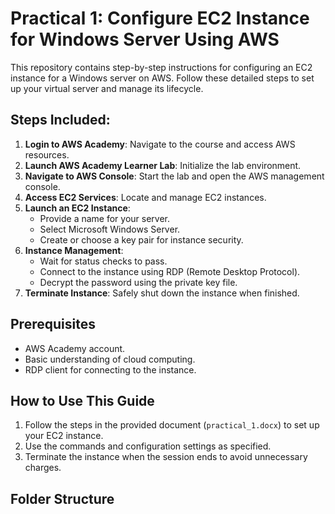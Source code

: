 # Practical 1: Configure EC2 Instance for Windows Server Using AWS

This repository contains step-by-step instructions for configuring an EC2 instance for a Windows server on AWS. Follow these detailed steps to set up your virtual server and manage its lifecycle.

## Steps Included:
1. **Login to AWS Academy**: Navigate to the course and access AWS resources.
2. **Launch AWS Academy Learner Lab**: Initialize the lab environment.
3. **Navigate to AWS Console**: Start the lab and open the AWS management console.
4. **Access EC2 Services**: Locate and manage EC2 instances.
5. **Launch an EC2 Instance**: 
    - Provide a name for your server.
    - Select Microsoft Windows Server.
    - Create or choose a key pair for instance security.
6. **Instance Management**:
    - Wait for status checks to pass.
    - Connect to the instance using RDP (Remote Desktop Protocol).
    - Decrypt the password using the private key file.
7. **Terminate Instance**: Safely shut down the instance when finished.

## Prerequisites
- AWS Academy account.
- Basic understanding of cloud computing.
- RDP client for connecting to the instance.

## How to Use This Guide
1. Follow the steps in the provided document (`practical_1.docx`) to set up your EC2 instance.
2. Use the commands and configuration settings as specified.
3. Terminate the instance when the session ends to avoid unnecessary charges.

## Folder Structure

